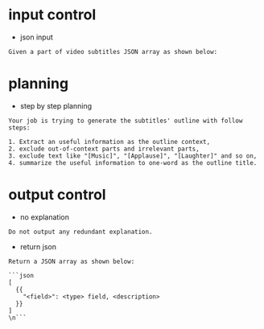 
# input control
-  json input
```
Given a part of video subtitles JSON array as shown below:
```

# planning
- step by step planning
```
Your job is trying to generate the subtitles' outline with follow steps:

1. Extract an useful information as the outline context,
2. exclude out-of-context parts and irrelevant parts,
3. exclude text like "[Music]", "[Applause]", "[Laughter]" and so on,
4. summarize the useful information to one-word as the outline title.
```

# output control
- no explanation
```
Do not output any redundant explanation.
```
- return json
```
Return a JSON array as shown below:

```json
[
  {{
    "<field>": <type> field, <description>
  }}
]
\n```
```
